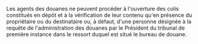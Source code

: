 Les agents des douanes ne peuvent procéder à
l'ouverture des colis constitués en dépôt et à la vérification de leur
contenu qu'en présence du propriétaire ou du destinataire ou, à défaut,
d'une personne désignée à la requête de l'administration des douanes par
le Président du tribunal de première instance dans le ressort duquel est
situé le bureau de douane.